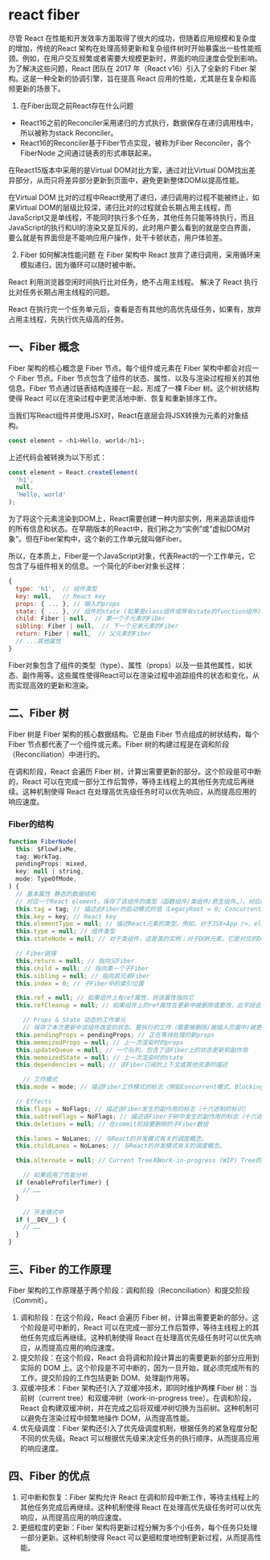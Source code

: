 # react fiber

尽管 React 在性能和开发效率方面取得了很大的成功，但随着应用规模和复杂度的增加，传统的React 架构在处理高频更新和复杂组件树时开始暴露出一些性能瓶颈。例如，在用户交互频繁或者需要大规模更新时，界面的响应速度会受到影响。为了解决这些问题，React 团队在 2017 年（React v16）引入了全新的 Fiber 架构。这是一种全新的协调引擎，旨在提高 React 应用的性能，尤其是在复杂和高频更新的场景下。

1. 在Fiber出现之前React存在什么问题
- React16之前的Reconciler采用递归的方式执行，数据保存在递归调用栈中，所以被称为stack Reconciler。
- React16的Reconciler基于Fiber节点实现，被称为Fiber Reconciler，各个 FiberNode 之间通过链表的形式串联起来。

在React15版本中采用的是Virtual DOM对比方案，通过对比Virtual DOM找出差异部分，从而只将差异部分更新到页面中，避免更新整体DOM以提高性能。

在Virtual DOM 比对的过程中React使用了递归，递归调用的过程不能被终止，如果Virtual DOM的层级比较深，递归比对的过程就会长期占用主线程，而 JavaScript又是单线程，不能同时执行多个任务，其他任务只能等待执行，而且JavaScript的执行和UI的渲染又是互斥的，此时用户要么看到的就是空白界面，要么就是有界面但是不能响应用户操作，处干卡顿状态，用户体验差。

2. Fiber 如何解决性能问题
在 Fiber 架构中 React 放弃了递归调用，采用循环来模拟递归，因为循环可以随时被中断。

React 利用浏览器空闲时间执行比对任务，绝不占用主线程。 解决了 React 执行比对任务长期占用主线程的问题。

React 在执行完一个任务单元后，查看是否有其他的高优先级任务，如果有，放弃占用主线程，先执行优先级高的任务。

## 一、Fiber 概念

Fiber 架构的核心概念是 Fiber 节点。每个组件或元素在 Fiber 架构中都会对应一个 Fiber 节点。Fiber 节点包含了组件的状态、属性、以及与渲染过程相关的其他信息。Fiber 节点通过链表结构连接在一起，形成了一棵 Fiber 树。这个树状结构使得 React 可以在渲染过程中更灵活地中断、恢复和重新排序工作。

当我们写React组件并使用JSX时，React在底层会将JSX转换为元素的对象结构。

```js
const element = <h1>Hello, world</h1>;
```

上述代码会被转换为以下形式：

```js
const element = React.createElement(
  'h1',
  null,
  'Hello, world'
);
```

为了将这个元素渲染到DOM上，React需要创建一种内部实例，用来追踪该组件的所有信息和状态。在早期版本的React中，我们称之为“实例”或“虚拟DOM对象”。但在Fiber架构中，这个新的工作单元就叫做Fiber。

所以，在本质上，Fiber是一个JavaScript对象，代表React的一个工作单元，它包含了与组件相关的信息。一个简化的Fiber对象长这样：

```js
{
  type: 'h1',  // 组件类型
  key: null,   // React key
  props: { ... }, // 输入的props
  state: { ... }, // 组件的state (如果是class组件或带有state的function组件)
  child: Fiber | null,  // 第一个子元素的Fiber
  sibling: Fiber | null,  // 下一个兄弟元素的Fiber
  return: Fiber | null,  // 父元素的Fiber
  // ...其他属性
}

```

Fiber对象包含了组件的类型（type）、属性（props）以及一些其他属性，如状态、副作用等。这些属性使得React可以在渲染过程中追踪组件的状态和变化，从而实现高效的更新和渲染。

## 二、Fiber 树

Fiber 树是 Fiber 架构的核心数据结构。它是由 Fiber 节点组成的树状结构，每个 Fiber 节点都代表了一个组件或元素。Fiber 树的构建过程是在调和阶段（Reconciliation）中进行的。

在调和阶段，React 会遍历 Fiber 树，计算出需要更新的部分。这个阶段是可中断的，React 可以在完成一部分工作后暂停，等待主线程上的其他任务完成后再继续。这种机制使得 React 在处理高优先级任务时可以优先响应，从而提高应用的响应速度。

### Fiber的结构
```js
function FiberNode(
  this: $FlowFixMe,
  tag: WorkTag,
  pendingProps: mixed,
  key: null | string,
  mode: TypeOfMode,
) {
  // 基本属性 静态的数据结构
  // 对应一个React element，保存了该组件的类型（函数组件/类组件/原生组件…）、对应的 DOM 节点等信息。
  this.tag = tag; // 描述此Fiber的启动模式的值（LegacyRoot = 0; ConcurrentRoot = 1）
  this.key = key; // React key
  this.elementType = null; // 描述React元素的类型。例如，对于JSX<App />，elementType是App
  this.type = null; // 组件类型
  this.stateNode = null; // 对于类组件，这是类的实例；对于DOM元素，它是对应的DOM节点。

  // Fiber链接
  this.return = null; // 指向父Fiber
  this.child = null; // 指向第一个子Fiber
  this.sibling = null; // 指向其兄弟Fiber
  this.index = 0; // 子Fiber中的索引位置

  this.ref = null; // 如果组件上有ref属性，则该属性指向它
  this.refCleanup = null; // 如果组件上的ref属性在更新中被删除或更改，此字段会用于追踪需要清理的旧ref

    // Props & State 动态的工作单元
    // 保存了本次更新中该组件改变的状态、要执行的工作（需要被删除/被插入页面中/被更新…）。
  this.pendingProps = pendingProps; // 正在等待处理的新props
  this.memoizedProps = null; // 上一次渲染时的props
  this.updateQueue = null; // 一个队列，包含了该Fiber上的状态更新和副作用
  this.memoizedState = null; // 上一次渲染时的state
  this.dependencies = null; // 该Fiber订阅的上下文或其他资源的描述

    // 工作模式
  this.mode = mode; // 描述Fiber工作模式的标志（例如Concurrent模式、Blocking模式等）。

  // Effects
  this.flags = NoFlags; // 描述该Fiber发生的副作用的标志（十六进制的标识）
  this.subtreeFlags = NoFlags; // 描述该Fiber子树中发生的副作用的标志（十六进制的标识）
  this.deletions = null; // 在commit阶段要删除的子Fiber数组

  this.lanes = NoLanes; // 与React的并发模式有关的调度概念。
  this.childLanes = NoLanes; // 与React的并发模式有关的调度概念。

  this.alternate = null; // Current Tree和Work-in-progress (WIP) Tree的互相指向对方tree里的对应单元

    // 如果启用了性能分析
  if (enableProfilerTimer) {
    // ……
  }

    // 开发模式中
  if (__DEV__) {
    // ……
  }
}

```

## 三、Fiber 的工作原理

Fiber 架构的工作原理基于两个阶段：调和阶段（Reconciliation）和提交阶段（Commit）。

1. 调和阶段：在这个阶段，React 会遍历 Fiber 树，计算出需要更新的部分。这个阶段是可中断的，React 可以在完成一部分工作后暂停，等待主线程上的其他任务完成后再继续。这种机制使得 React 在处理高优先级任务时可以优先响应，从而提高应用的响应速度。
2. 提交阶段：在这个阶段，React 会将调和阶段计算出的需要更新的部分应用到实际的 DOM 上。这个阶段是不可中断的，因为一旦开始，就必须完成所有的工作。提交阶段的工作包括更新 DOM、处理副作用等。
3. 双缓冲技术：Fiber 架构还引入了双缓冲技术，即同时维护两棵 Fiber 树：当前树（current tree）和双缓冲树（work-in-progress tree）。在调和阶段，React 会构建双缓冲树，并在完成之后将双缓冲树切换为当前树。这种机制可以避免在渲染过程中频繁地操作 DOM，从而提高性能。
4. 优先级调度：Fiber 架构还引入了优先级调度机制，根据任务的紧急程度分配不同的优先级。React 可以根据优先级来决定任务的执行顺序，从而提高应用的响应速度。

## 四、Fiber 的优点

1. 可中断和恢复：Fiber 架构允许 React 在调和阶段中断工作，等待主线程上的其他任务完成后再继续。这种机制使得 React 在处理高优先级任务时可以优先响应，从而提高应用的响应速度。
2. 更细粒度的更新：Fiber 架构将更新过程分解为多个小任务，每个任务只处理一部分更新。这种机制使得 React 可以更细粒度地控制更新过程，从而提高性能。
